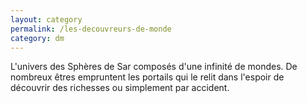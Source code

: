 ```yaml
---
layout: category
permalink: /les-decouvreurs-de-monde
category: dm
---
```


L'univers des Sphères de Sar composés d'une infinité de mondes. De nombreux êtres empruntent les portails qui le relit dans l'espoir de découvrir des richesses ou simplement par accident.